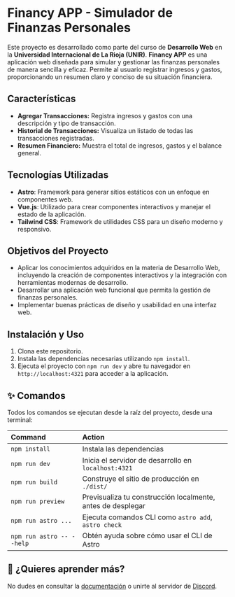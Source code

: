 # Financy APP - Simulador de Finanzas Personales

Este proyecto es desarrollado como parte del curso de **Desarrollo Web** en la **Universidad Internacional de La Rioja (UNIR)**. **Financy APP** es una aplicación web diseñada para simular y gestionar las finanzas personales de manera sencilla y eficaz. Permite al usuario registrar ingresos y gastos, proporcionando un resumen claro y conciso de su situación financiera.

## Características
- **Agregar Transacciones:** Registra ingresos y gastos con una descripción y tipo de transacción.
- **Historial de Transacciones:** Visualiza un listado de todas las transacciones registradas.
- **Resumen Financiero:** Muestra el total de ingresos, gastos y el balance general.

## Tecnologías Utilizadas
- **Astro**: Framework para generar sitios estáticos con un enfoque en componentes web.
- **Vue.js**: Utilizado para crear componentes interactivos y manejar el estado de la aplicación.
- **Tailwind CSS**: Framework de utilidades CSS para un diseño moderno y responsivo.

## Objetivos del Proyecto
- Aplicar los conocimientos adquiridos en la materia de Desarrollo Web, incluyendo la creación de componentes interactivos y la integración con herramientas modernas de desarrollo.
- Desarrollar una aplicación web funcional que permita la gestión de finanzas personales.
- Implementar buenas prácticas de diseño y usabilidad en una interfaz web.

## Instalación y Uso
1. Clona este repositorio.
2. Instala las dependencias necesarias utilizando `npm install`.
3. Ejecuta el proyecto con `npm run dev` y abre tu navegador en `http://localhost:4321` para acceder a la aplicación.

## ✨ Comandos

Todos los comandos se ejecutan desde la raíz del proyecto, desde una terminal:

| Command                   | Action                                           |
| :------------------------ | :----------------------------------------------- |
| `npm install`             | Instala las dependencias                         |
| `npm run dev`             | Inicia el servidor de desarrollo en `localhost:4321` |
| `npm run build`           | Construye el sitio de producción en `./dist/`          |
| `npm run preview`         | Previsualiza tu construcción localmente, antes de desplegar     |
| `npm run astro ...`       | Ejecuta comandos CLI como `astro add`, `astro check` |
| `npm run astro -- --help` | Obtén ayuda sobre cómo usar el CLI de Astro      |

## 👀 ¿Quieres aprender más?

No dudes en consultar la [documentación](https://docs.astro.build) o unirte al servidor de [Discord](https://astro.build/chat).
